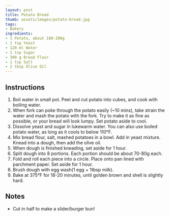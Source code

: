 ```yaml
---
layout: post
title: Potato Bread
thumb: assets/images/potato-bread.jpg
tags:
- Bakery
ingredients:
- 1 Potato, about 180-200g
- 1 tsp Yeast
- 120 ml Water
- 1 tsp Sugar
- 300 g Bread Flour
- 1 tsp Salt
- 2 tbsp Olive Oil
---
```


## Instructions
1. Boil water in small pot. Peel and cut potato into cubes, and cook with boiling water.
2. When fork can poke through the potato easily (~10 mins), take strain the water and mash the potato with the fork. Try to make it as fine as possible, or your bread will look lumpy. Set potato aside to cool.
3. Dissolve yeast and sugar in lukewarm water. You can also use boiled potato water, as long as it cools to below 110°F.
4. Mix bread flour, salt, mashed potatoes in a bowl. Add in yeast mixture. Knead into a dough, then add the olive oil.
5. When dough is finished kneading, set aside for 1 hour.
6. Split dough into 8 portions. Each portion should be about 70-80g each.
7. Fold and roll each piece into a circle. Place onto pan lined with parchment paper. Set aside for 1 hour.
8. Brush dough with egg wash(1 egg + 1tbsp milk).
9. Bake at 375°F for 18-20 minutes, until golden brown and shell is slightly hard.


## Notes
- Cut in half to make a slider/burger bun!